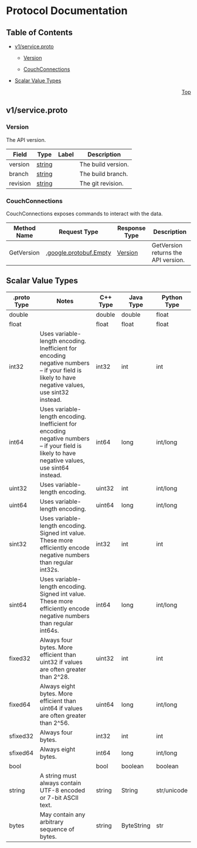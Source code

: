 # Protocol Documentation
<a name="top"></a>

## Table of Contents

- [v1/service.proto](#v1/service.proto)
    - [Version](#v1.Version)
  
  
  
    - [CouchConnections](#v1.CouchConnections)
  

- [Scalar Value Types](#scalar-value-types)



<a name="v1/service.proto"></a>
<p align="right"><a href="#top">Top</a></p>

## v1/service.proto



<a name="v1.Version"></a>

### Version
The API version.


| Field | Type | Label | Description |
| ----- | ---- | ----- | ----------- |
| version | [string](#string) |  | The build version. |
| branch | [string](#string) |  | The build branch. |
| revision | [string](#string) |  | The git revision. |





 

 

 


<a name="v1.CouchConnections"></a>

### CouchConnections
CouchConnections exposes commands to interact with the data.

| Method Name | Request Type | Response Type | Description |
| ----------- | ------------ | ------------- | ------------|
| GetVersion | [.google.protobuf.Empty](#google.protobuf.Empty) | [Version](#v1.Version) | GetVersion returns the API version. |

 



## Scalar Value Types

| .proto Type | Notes | C++ Type | Java Type | Python Type |
| ----------- | ----- | -------- | --------- | ----------- |
| <a name="double" /> double |  | double | double | float |
| <a name="float" /> float |  | float | float | float |
| <a name="int32" /> int32 | Uses variable-length encoding. Inefficient for encoding negative numbers – if your field is likely to have negative values, use sint32 instead. | int32 | int | int |
| <a name="int64" /> int64 | Uses variable-length encoding. Inefficient for encoding negative numbers – if your field is likely to have negative values, use sint64 instead. | int64 | long | int/long |
| <a name="uint32" /> uint32 | Uses variable-length encoding. | uint32 | int | int/long |
| <a name="uint64" /> uint64 | Uses variable-length encoding. | uint64 | long | int/long |
| <a name="sint32" /> sint32 | Uses variable-length encoding. Signed int value. These more efficiently encode negative numbers than regular int32s. | int32 | int | int |
| <a name="sint64" /> sint64 | Uses variable-length encoding. Signed int value. These more efficiently encode negative numbers than regular int64s. | int64 | long | int/long |
| <a name="fixed32" /> fixed32 | Always four bytes. More efficient than uint32 if values are often greater than 2^28. | uint32 | int | int |
| <a name="fixed64" /> fixed64 | Always eight bytes. More efficient than uint64 if values are often greater than 2^56. | uint64 | long | int/long |
| <a name="sfixed32" /> sfixed32 | Always four bytes. | int32 | int | int |
| <a name="sfixed64" /> sfixed64 | Always eight bytes. | int64 | long | int/long |
| <a name="bool" /> bool |  | bool | boolean | boolean |
| <a name="string" /> string | A string must always contain UTF-8 encoded or 7-bit ASCII text. | string | String | str/unicode |
| <a name="bytes" /> bytes | May contain any arbitrary sequence of bytes. | string | ByteString | str |

